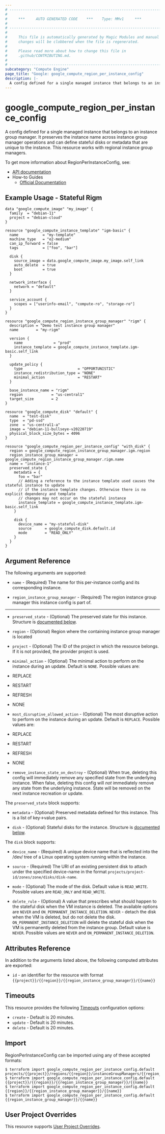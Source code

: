 ```yaml
---
# ----------------------------------------------------------------------------
#
#     ***     AUTO GENERATED CODE    ***    Type: MMv1     ***
#
# ----------------------------------------------------------------------------
#
#     This file is automatically generated by Magic Modules and manual
#     changes will be clobbered when the file is regenerated.
#
#     Please read more about how to change this file in
#     .github/CONTRIBUTING.md.
#
# ----------------------------------------------------------------------------
subcategory: "Compute Engine"
page_title: "Google: google_compute_region_per_instance_config"
description: |-
  A config defined for a single managed instance that belongs to an instance group manager.
---
```


# google\_compute\_region\_per\_instance\_config

A config defined for a single managed instance that belongs to an instance group manager. It preserves the instance name
across instance group manager operations and can define stateful disks or metadata that are unique to the instance.
This resource works with regional instance group managers.

To get more information about RegionPerInstanceConfig, see:

* [API documentation](https://cloud.google.com/compute/docs/reference/rest/v1/instanceGroupManagers)
* How-to Guides
    * [Official Documentation](https://cloud.google.com/compute/docs/instance-groups/stateful-migs#per-instance_configs)

## Example Usage - Stateful Rigm


```hcl
data "google_compute_image" "my_image" {
  family  = "debian-11"
  project = "debian-cloud"
}

resource "google_compute_instance_template" "igm-basic" {
  name           = "my-template"
  machine_type   = "e2-medium"
  can_ip_forward = false
  tags           = ["foo", "bar"]

  disk {
    source_image = data.google_compute_image.my_image.self_link
    auto_delete  = true
    boot         = true
  }

  network_interface {
    network = "default"
  }

  service_account {
    scopes = ["userinfo-email", "compute-ro", "storage-ro"]
  }
}

resource "google_compute_region_instance_group_manager" "rigm" {
  description = "Demo test instance group manager"
  name        = "my-rigm"

  version {
    name              = "prod"
    instance_template = google_compute_instance_template.igm-basic.self_link
  }

  update_policy {
    type                         = "OPPORTUNISTIC"
    instance_redistribution_type = "NONE"
    minimal_action               = "RESTART"
  }

  base_instance_name = "rigm"
  region             = "us-central1"
  target_size        = 2
}

resource "google_compute_disk" "default" {
  name  = "test-disk"
  type  = "pd-ssd"
  zone  = "us-central1-a"
  image = "debian-11-bullseye-v20220719"
  physical_block_size_bytes = 4096
}

resource "google_compute_region_per_instance_config" "with_disk" {
  region = google_compute_region_instance_group_manager.igm.region
  region_instance_group_manager = google_compute_region_instance_group_manager.rigm.name
  name = "instance-1"
  preserved_state {
    metadata = {
      foo = "bar"
      // Adding a reference to the instance template used causes the stateful instance to update
      // if the instance template changes. Otherwise there is no explicit dependency and template
      // changes may not occur on the stateful instance
      instance_template = google_compute_instance_template.igm-basic.self_link
    }

    disk {
      device_name = "my-stateful-disk"
      source      = google_compute_disk.default.id
      mode        = "READ_ONLY"
    }
  }
}
```

## Argument Reference

The following arguments are supported:


* `name` -
  (Required)
  The name for this per-instance config and its corresponding instance.

* `region_instance_group_manager` -
  (Required)
  The region instance group manager this instance config is part of.


- - -


* `preserved_state` -
  (Optional)
  The preserved state for this instance.
  Structure is [documented below](#nested_preserved_state).

* `region` -
  (Optional)
  Region where the containing instance group manager is located

* `project` - (Optional) The ID of the project in which the resource belongs.
    If it is not provided, the provider project is used.

* `minimal_action` - (Optional) The minimal action to perform on the instance during an update.
Default is `NONE`. Possible values are:
* REPLACE
* RESTART
* REFRESH
* NONE

* `most_disruptive_allowed_action` - (Optional) The most disruptive action to perform on the instance during an update.
Default is `REPLACE`. Possible values are:
* REPLACE
* RESTART
* REFRESH
* NONE

* `remove_instance_state_on_destroy` - (Optional) When true, deleting this config will immediately remove any specified state from the underlying instance.
When false, deleting this config will *not* immediately remove any state from the underlying instance.
State will be removed on the next instance recreation or update.


<a name="nested_preserved_state"></a>The `preserved_state` block supports:

* `metadata` -
  (Optional)
  Preserved metadata defined for this instance. This is a list of key->value pairs.

* `disk` -
  (Optional)
  Stateful disks for the instance.
  Structure is [documented below](#nested_disk).


<a name="nested_disk"></a>The `disk` block supports:

* `device_name` -
  (Required)
  A unique device name that is reflected into the /dev/ tree of a Linux operating system running within the instance.

* `source` -
  (Required)
  The URI of an existing persistent disk to attach under the specified device-name in the format
  `projects/project-id/zones/zone/disks/disk-name`.

* `mode` -
  (Optional)
  The mode of the disk.
  Default value is `READ_WRITE`.
  Possible values are `READ_ONLY` and `READ_WRITE`.

* `delete_rule` -
  (Optional)
  A value that prescribes what should happen to the stateful disk when the VM instance is deleted.
  The available options are `NEVER` and `ON_PERMANENT_INSTANCE_DELETION`.
  `NEVER` - detach the disk when the VM is deleted, but do not delete the disk.
  `ON_PERMANENT_INSTANCE_DELETION` will delete the stateful disk when the VM is permanently
  deleted from the instance group.
  Default value is `NEVER`.
  Possible values are `NEVER` and `ON_PERMANENT_INSTANCE_DELETION`.

## Attributes Reference

In addition to the arguments listed above, the following computed attributes are exported:

* `id` - an identifier for the resource with format `{{project}}/{{region}}/{{region_instance_group_manager}}/{{name}}`


## Timeouts

This resource provides the following
[Timeouts](/docs/configuration/resources.html#timeouts) configuration options:

- `create` - Default is 20 minutes.
- `update` - Default is 20 minutes.
- `delete` - Default is 20 minutes.

## Import


RegionPerInstanceConfig can be imported using any of these accepted formats:

```
$ terraform import google_compute_region_per_instance_config.default projects/{{project}}/regions/{{region}}/instanceGroupManagers/{{region_instance_group_manager}}/{{name}}
$ terraform import google_compute_region_per_instance_config.default {{project}}/{{region}}/{{region_instance_group_manager}}/{{name}}
$ terraform import google_compute_region_per_instance_config.default {{region}}/{{region_instance_group_manager}}/{{name}}
$ terraform import google_compute_region_per_instance_config.default {{region_instance_group_manager}}/{{name}}
```

## User Project Overrides

This resource supports [User Project Overrides](https://www.terraform.io/docs/providers/google/guides/provider_reference.html#user_project_override).

